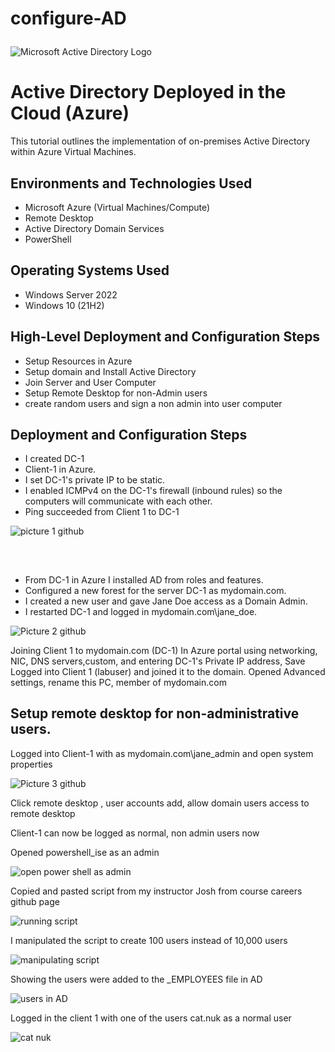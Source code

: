 # configure-AD<p align="center">
<img src="https://i.imgur.com/pU5A58S.png" alt="Microsoft Active Directory Logo"/>
</p>

<h1>Active Directory Deployed in the Cloud (Azure)</h1>
This tutorial outlines the implementation of on-premises Active Directory within Azure Virtual Machines.<br />




<h2>Environments and Technologies Used</h2>

- Microsoft Azure (Virtual Machines/Compute)
- Remote Desktop
- Active Directory Domain Services
- PowerShell

<h2>Operating Systems Used </h2>

- Windows Server 2022
- Windows 10 (21H2)

<h2>High-Level Deployment and Configuration Steps</h2>

- Setup Resources in Azure
- Setup domain and Install Active Directory
- Join Server and User Computer
- Setup Remote Desktop for non-Admin users
- create random users and sign a non admin into user computer



<h2>Deployment and Configuration Steps</h2>

- I created DC-1
- Client-1 in Azure.  
- I set DC-1's private IP to be static.  
- I enabled ICMPv4 on the DC-1's firewall (inbound rules) so the computers will communicate with each other.
- Ping succeeded from Client 1 to DC-1


![picture 1 github](https://github.com/candlelady94/Configure-AD/assets/146590015/2f0100ed-ee53-4b90-ab86-e84ce99e3115)





<p>


  
</p>
<p>
</p>
<br />

<p>
<h2>  </h2>
  
- From DC-1 in Azure I installed AD from roles and features.
- Configured a new forest for the server DC-1 as mydomain.com. 
- I created a new user and gave Jane Doe access as a Domain Admin.
- I restarted DC-1 and logged in mydomain.com\jane_doe.
  

![Picture 2 github](https://github.com/candlelady94/Configure-AD/assets/146590015/b347d4f6-2297-4285-b046-7da9f3c2f53a)
 



Joining Client 1 to mydomain.com (DC-1)
In Azure portal using networking, NIC, DNS servers,custom, and entering DC-1's Private IP address, Save 
Logged into Client 1 (labuser) and joined it to the domain. Opened Advanced settings, rename this PC, member of mydomain.com  



 
<h2>
 Setup remote desktop for non-administrative users.
 </h2>
 <p>
 Logged into Client-1 with as mydomain.com\jane_admin and open system properties
   

![Picture 3 github](https://github.com/candlelady94/Configure-AD/assets/146590015/7ab4c137-f57f-4768-96d7-43e1bb2f90be)





   
 </p>
 Click remote desktop , user accounts add, allow domain users access to remote desktop
 

 
 Client-1 can now be logged as normal, non admin users now

 






Opened powershell_ise as an admin

![open power shell as admin](https://github.com/candlelady94/Configure-AD/assets/146590015/b6800037-dcdc-46f8-bd6f-b7d895a9920f)


Copied and pasted script from my instructor Josh from course careers github page

![running script](https://github.com/candlelady94/Configure-AD/assets/146590015/3005b9fe-c492-4f6d-ae01-8bf2181c99c7)

I manipulated the script to create 100 users instead of 10,000 users

![manipulating script](https://github.com/candlelady94/Configure-AD/assets/146590015/34776e49-9e79-4fe4-8e34-8bf5718815ba)

Showing the users were added to the _EMPLOYEES file in AD

![users in AD](https://github.com/candlelady94/Configure-AD/assets/146590015/e87da25a-0de8-4e46-8350-240722a787fe)

Logged in the client 1 with one of the users cat.nuk as a normal user

![cat nuk](https://github.com/candlelady94/Configure-AD/assets/146590015/7e145f52-ab6c-4f16-ba64-79891f8edec7)

</p>










